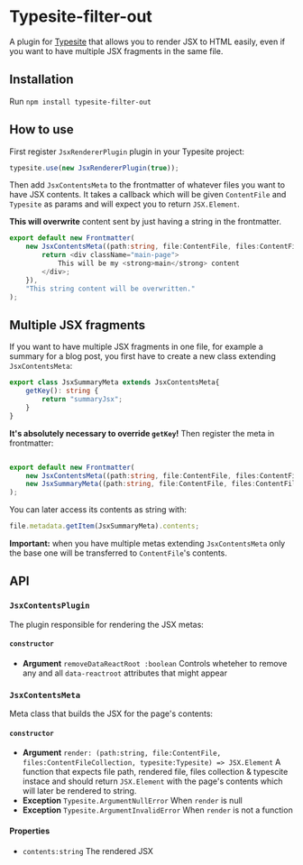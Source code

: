 # Typesite-filter-out

A plugin for [Typesite](https://github.com/EvidentlyCube/typesite) that allows you to render JSX to HTML easily, even if you want to have multiple JSX fragments in the same file.

## Installation

Run `npm install typesite-filter-out`

## How to use

First register `JsxRendererPlugin` plugin in your Typesite project:
 
```typescript
typesite.use(new JsxRendererPlugin(true));
```

Then add `JsxContentsMeta` to the frontmatter of whatever files you want to have JSX contents. It takes a callback which will be given `ContentFile` and `Typesite` as params and will expect you to return `JSX.Element`.

**This will overwrite** content sent by just having a string in the frontmatter. 

```typescript
export default new Frontmatter(
    new JsxContentsMeta((path:string, file:ContentFile, files:ContentFileCollection, typesite:Typesite) => {
        return <div className="main-page">
            This will be my <strong>main</strong> content
        </div>;
    }),
    "This string content will be overwritten."
);
```

## Multiple JSX fragments

If you want to have multiple JSX fragments in one file, for example a summary for a blog post, you first have to create a new class extending `JsxContentsMeta`:

```typescript
export class JsxSummaryMeta extends JsxContentsMeta{
    getKey(): string {
        return "summaryJsx";
    }
}
```

**It's absolutely necessary to override `getKey`!** Then register the meta in frontmatter:

```typescript

export default new Frontmatter(
    new JsxContentsMeta((path:string, file:ContentFile, files:ContentFileCollection, typesite:Typesite) => ...),
    new JsxSummaryMeta((path:string, file:ContentFile, files:ContentFileCollection, typesite:Typesite) => ...)
);
```

You can later access its contents as string with:

```typescript
file.metadata.getItem(JsxSummaryMeta).contents;
```

**Important:** when you have multiple metas extending `JsxContentsMeta` only the base one will be transferred to `ContentFile`'s contents.

## API

### `JsxContentsPlugin`
The plugin responsible for rendering the JSX metas:

#### `constructor`

 * **Argument** `removeDataReactRoot :boolean` Controls wheteher to remove any and all `data-reactroot` attributes that might appear 
 
### `JsxContentsMeta`
Meta class that builds the JSX for the page's contents:

#### `constructor`

 * **Argument** `render: (path:string, file:ContentFile, files:ContentFileCollection, typesite:Typesite) => JSX.Element` A function that expects file path, rendered file, files collection & typescite instace and should return `JSX.Element` with the page's contents which will later be rendered to string.
 * **Exception** `Typesite.ArgumentNullError` When `render` is null
 * **Exception** `Typesite.ArgumentInvalidError` When `render` is not a function

#### Properties
 * `contents:string` The rendered JSX